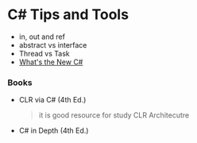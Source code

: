 # C# Tips and Tools

- in, out and ref
- abstract vs interface
- Thread vs Task
- [What's the New C#](https://devblogs.microsoft.com/dotnet/welcome-to-csharp-10/)

### Books 

- CLR via C# (4th Ed.)
  > it is good resource for study CLR Architecutre
- C# in Depth (4th Ed.)
